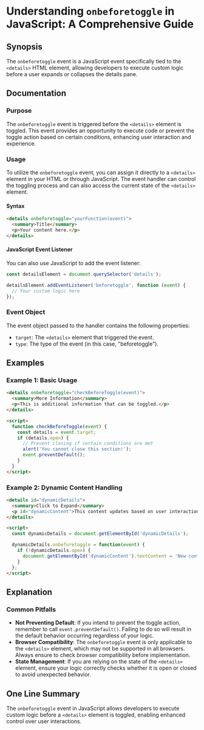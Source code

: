 <!--
Meta Description: # Understanding `onbeforetoggle` in JavaScript: A Comprehensive Guide ## Synopsis The `onbeforetoggle` event is a JavaScript event specifically tied t...
Meta Keywords: event, details, onbeforetoggle, element, javascript
-->

# Understanding `onbeforetoggle` in JavaScript: A Comprehensive Guide

## Synopsis
The `onbeforetoggle` event is a JavaScript event specifically tied to the `<details>` HTML element, allowing developers to execute custom logic before a user expands or collapses the details pane.

## Documentation

### Purpose
The `onbeforetoggle` event is triggered before the `<details>` element is toggled. This event provides an opportunity to execute code or prevent the toggle action based on certain conditions, enhancing user interaction and experience.

### Usage
To utilize the `onbeforetoggle` event, you can assign it directly to a `<details>` element in your HTML or through JavaScript. The event handler can control the toggling process and can also access the current state of the `<details>` element.

#### Syntax
```html
<details onbeforetoggle="yourFunction(event)">
  <summary>Title</summary>
  <p>Your content here.</p>
</details>
```

#### JavaScript Event Listener
You can also use JavaScript to add the event listener:
```javascript
const detailsElement = document.querySelector('details');

detailsElement.addEventListener('beforetoggle', function (event) {
  // Your custom logic here
});
```

### Event Object
The event object passed to the handler contains the following properties:
- `target`: The `<details>` element that triggered the event.
- `type`: The type of the event (in this case, "beforetoggle").

## Examples

### Example 1: Basic Usage
```html
<details onbeforetoggle="checkBeforeToggle(event)">
  <summary>More Information</summary>
  <p>This is additional information that can be toggled.</p>
</details>

<script>
  function checkBeforeToggle(event) {
    const details = event.target;
    if (details.open) {
      // Prevent closing if certain conditions are met
      alert('You cannot close this section!');
      event.preventDefault();
    }
  }
</script>
```

### Example 2: Dynamic Content Handling
```html
<details id="dynamicDetails">
  <summary>Click to Expand</summary>
  <p id="dynamicContent">This content updates based on user interaction.</p>
</details>

<script>
  const dynamicDetails = document.getElementById('dynamicDetails');

  dynamicDetails.onbeforetoggle = function(event) {
    if (!dynamicDetails.open) {
      document.getElementById('dynamicContent').textContent = 'New content loaded!';
    }
  };
</script>
```

## Explanation
### Common Pitfalls
- **Not Preventing Default**: If you intend to prevent the toggle action, remember to call `event.preventDefault()`. Failing to do so will result in the default behavior occurring regardless of your logic.
- **Browser Compatibility**: The `onbeforetoggle` event is only applicable to the `<details>` element, which may not be supported in all browsers. Always ensure to check browser compatibility before implementation.
- **State Management**: If you are relying on the state of the `<details>` element, ensure your logic correctly checks whether it is open or closed to avoid unexpected behavior.

## One Line Summary
The `onbeforetoggle` event in JavaScript allows developers to execute custom logic before a `<details>` element is toggled, enabling enhanced control over user interactions.